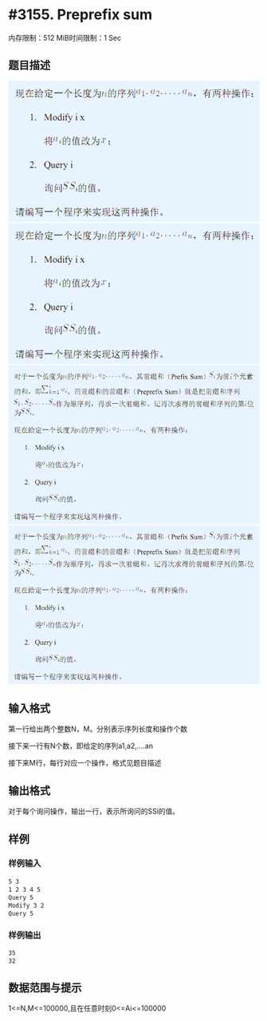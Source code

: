 # #3155. Preprefix sum

内存限制：512 MiB时间限制：1 Sec

## 题目描述

![](upload/201503/111(2).jpg)![](upload/201503/111(3).jpg)![](upload/201503/222(1).png)![](upload/201503/222(2).png)

## 输入格式

第一行给出两个整数N，M。分别表示序列长度和操作个数

接下来一行有N个数，即给定的序列a1,a2,....an

接下来M行，每行对应一个操作，格式见题目描述

## 输出格式

对于每个询问操作，输出一行，表示所询问的SSi的值。

## 样例

### 样例输入

    
    5 3
    1 2 3 4 5
    Query 5
    Modify 3 2
    Query 5
    

### 样例输出

    
    35
    32
    

## 数据范围与提示

1<=N,M<=100000,且在任意时刻0<=Ai<=100000
